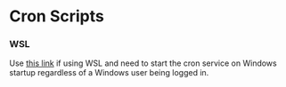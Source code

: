 # Cron Scripts

### WSL
Use [this link](https://www.howtogeek.com/746532/how-to-launch-cron-automatically-in-wsl-on-windows-10-and-11/) if using WSL and need to start the cron service on Windows startup regardless of a Windows user being logged in.
